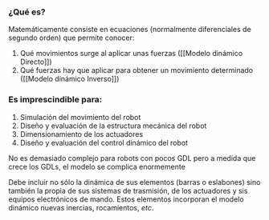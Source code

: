 ### ¿Qué es?
Matemáticamente consiste en ecuaciones (normalmente diferenciales de segundo orden) que permite conocer:
1. Qué movimientos surge al aplicar unas fuerzas ([[Modelo dinámico Directo]])
2. Qué fuerzas hay que aplicar para obtener un movimiento determinado ([[Modelo dinámico Inverso]])

### Es imprescindible para:
1. Simulación del movimiento del robot
2. Diseño y evaluación de la estructura mecánica del robot
3. Dimensionamiento de los actuadores
4. Diseño y evaluación  del control dinámico del robot


No es demasiado complejo para robots con pocos GDL pero a medida que crece los GDLs, el modelo se complica enormemente

Debe incluir no sólo la dinámica de sus elementos (barras o eslabones) sino también la propia de sus sistemas de trasmisión, de los actuadores y sis equipos electrónicos de mando. Estos elementos incorporan el modelo dinámico nuevas inercias, rocamientos, *etc*.
